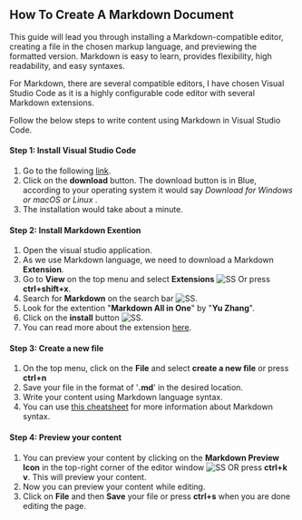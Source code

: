 ## How To Create A Markdown Document

This guide will lead you through installing a Markdown-compatible editor, creating a file in the chosen markup language, and previewing the formatted version. Markdown is easy to learn, provides flexibility, high readability, and easy syntaxes. 

For Markdown, there are several compatible editors, I have chosen Visual Studio Code as it is a highly configurable code editor with several Markdown extensions.

Follow the below steps to write content using Markdown in Visual Studio Code.

#### Step 1: Install Visual Studio Code
1. Go to the following [link](https://code.visualstudio.com/).
2. Click on the **download** button. The download button is in Blue, according to your operating system it would say *Download for Windows or macOS or Linux* ![](). 
3. The installation would take about a minute.
#### Step 2: Install Markdown Exention 
1. Open the visual studio application.
2. As we use Markdown language, we need to download a Markdown **Extension**.
3. Go to **View** on the top menu and select **Extensions** ![SS]() Or press **ctrl+shift+x**. 
4. Search for **Markdown** on the search bar ![SS]().
5. Look for the extention "**Markdown All in One**" by "**Yu Zhang**". 
6. Click on the **install** button ![SS](). 
7. You can read more about the extension [here](https://code.visualstudio.com/docs/languages/markdown).
#### Step 3: Create a new file
1. On the top menu, click on the **File** and select **create a new file** or press **ctrl+n**
2. Save your file in the format of '**.md**' in the desired location.
3. Write your content using Markdown language syntax. 
4. You can use [this cheatsheet](https://www.markdownguide.org/basic-syntax/) for more information about Markdown syntax. 
#### Step 4: Preview your content
1. You can preview your content by clicking on the **Markdown Preview Icon** in the top-right corner of the editor window ![SS]() OR press **ctrl+k v**. This will preview your content.  
2. Now you can preview your content while editing. 
3. Click on **File** and then **Save** your file or press **ctrl+s** when you are done editing the page.
